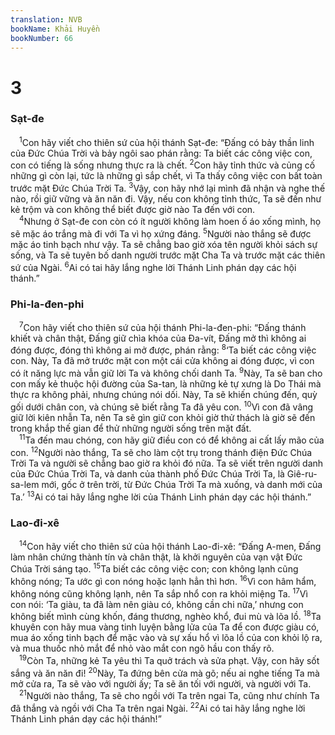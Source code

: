 ```yaml
---
translation: NVB
bookName: Khải Huyền 
bookNumber: 66
---
```


<div class="title"><h1>3</h1><h3>Sạt-đe </h3></div>
<span class="verse kh_3_1"> <sup>1</sup>Con hãy viết cho thiên sứ của hội thánh Sạt-đe: “Đấng có bảy thần linh của Đức Chúa Trời và bảy ngôi sao phán rằng: Ta biết các công việc con, con có tiếng là sống nhưng thực ra là chết. </span>
<span class="verse kh_3_2"><sup>2</sup>Con hãy tỉnh thức và củng cố những gì còn lại, tức là những gì sắp chết, vì Ta thấy công việc con bất toàn trước mặt Đức Chúa Trời Ta. </span>
<span class="verse kh_3_3"><sup>3</sup>Vậy, con hãy nhớ lại mình đã nhận và nghe thế nào, rồi giữ vững và ăn năn đi. Vậy, nếu con không tỉnh thức, Ta sẽ đến như kẻ trộm và con không thể biết được giờ nào Ta đến với con. <br/></span>
<span class="verse kh_3_4"> <sup>4</sup>Nhưng ở Sạt-đe con còn có ít người không làm hoen ố áo xống mình, họ sẽ mặc áo trắng mà đi với Ta vì họ xứng đáng. </span>
<span class="verse kh_3_5"><sup>5</sup>Người nào thắng sẽ được mặc áo tinh bạch như vậy. Ta sẽ chẳng bao giờ xóa tên người khỏi sách sự sống, và Ta sẽ tuyên bố danh người trước mặt Cha Ta và trước mặt các thiên sứ của Ngài. </span>
<span class="verse kh_3_6"><sup>6</sup>Ai có tai hãy lắng nghe lời Thánh Linh phán dạy các hội thánh.” <br/></span>
<div class="title"><h3>Phi-la-đen-phi </h3></div>
<span class="verse kh_3_7"> <sup>7</sup>Con hãy viết cho thiên sứ của hội thánh Phi-la-đen-phi: “Đấng thánh khiết và chân thật, Đấng giữ chìa khóa của Đa-vít, Đấng mở thì không ai đóng được, đóng thì không ai mở được, phán rằng: </span>
<span class="verse kh_3_8"><sup>8</sup>‘Ta biết các công việc con. Này, Ta đã mở trước mặt con một cái cửa không ai đóng được, vì con có ít năng lực mà vẫn giữ lời Ta và không chối danh Ta. </span>
<span class="verse kh_3_9"><sup>9</sup>Này, Ta sẽ ban cho con mấy kẻ thuộc hội đường của Sa-tan, là những kẻ tự xưng là Do Thái mà thực ra không phải, nhưng chúng nói dối. Này, Ta sẽ khiến chúng đến, quỳ gối dưới chân con, và chúng sẽ biết rằng Ta đã yêu con. </span>
<span class="verse kh_3_10"><sup>10</sup>Vì con đã vâng giữ lời kiên nhẫn Ta, nên Ta sẽ gìn giữ con khỏi giờ thử thách là giờ sẽ đến trong khắp thế gian để thử những người sống trên mặt đất. <br/></span>
<span class="verse kh_3_11"> <sup>11</sup>Ta đến mau chóng, con hãy giữ điều con có để không ai cất lấy mão của con. </span>
<span class="verse kh_3_12"><sup>12</sup>Người nào thắng, Ta sẽ cho làm cột trụ trong thánh điện Đức Chúa Trời Ta và người sẽ chẳng bao giờ ra khỏi đó nữa. Ta sẽ viết trên người danh của Đức Chúa Trời Ta, và danh của thành phố Đức Chúa Trời Ta, là Giê-ru-sa-lem mới, gốc ở trên trời, từ Đức Chúa Trời Ta mà xuống, và danh mới của Ta.’ </span>
<span class="verse kh_3_13"><sup>13</sup>Ai có tai hãy lắng nghe lời của Thánh Linh phán dạy các hội thánh.” <br/></span>
<div class="title"><h3>Lao-đi-xê </h3></div>
<span class="verse kh_3_14"> <sup>14</sup>Con hãy viết cho thiên sứ của hội thánh Lao-đi-xê: “Đấng A-men, Đấng làm nhân chứng thành tín và chân thật, là khởi nguyên của vạn vật Đức Chúa Trời sáng tạo. </span>
<span class="verse kh_3_15"><sup>15</sup>Ta biết các công việc con; con không lạnh cũng không nóng; Ta ước gì con nóng hoặc lạnh hẳn thì hơn. </span>
<span class="verse kh_3_16"><sup>16</sup>Vì con hâm hẩm, không nóng cũng không lạnh, nên Ta sắp nhổ con ra khỏi miệng Ta. </span>
<span class="verse kh_3_17"><sup>17</sup>Vì con nói: ‘Ta giàu, ta đã làm nên giàu có, không cần chi nữa,’ nhưng con không biết mình cùng khốn, đáng thương, nghèo khổ, đui mù và lõa lồ. </span>
<span class="verse kh_3_18"><sup>18</sup>Ta khuyên con hãy mua vàng tinh luyện bằng lửa của Ta để con được giàu có, mua áo xống tinh bạch để mặc vào và sự xấu hổ vì lõa lồ của con khỏi lộ ra, và mua thuốc nhỏ mắt để nhỏ vào mắt con ngõ hầu con thấy rõ. <br/></span>
<span class="verse kh_3_19"> <sup>19</sup>Còn Ta, những kẻ Ta yêu thì Ta quở trách và sửa phạt. Vậy, con hãy sốt sắng và ăn năn đi! </span>
<span class="verse kh_3_20"><sup>20</sup>Này, Ta đứng bên cửa mà gõ; nếu ai nghe tiếng Ta mà mở cửa ra, Ta sẽ vào với người ấy; Ta sẽ ăn tối với người, và người với Ta. <br/></span>
<span class="verse kh_3_21"> <sup>21</sup>Người nào thắng, Ta sẽ cho ngồi với Ta trên ngai Ta, cũng như chính Ta đã thắng và ngồi với Cha Ta trên ngai Ngài. </span>
<span class="verse kh_3_22"><sup>22</sup>Ai có tai hãy lắng nghe lời Thánh Linh phán dạy các hội thánh!” <br/></span>
